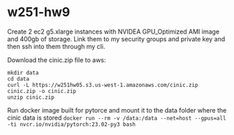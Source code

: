 # w251-hw9

Create 2 ec2 g5.xlarge instances with NVIDEA GPU_Optimized AMI image and 400gb of storage. Link them to my security groups and private key and then ssh into them through my cli.

Download the cinic.zip file to aws:
```
mkdir data
cd data
curl -L https://w251hw05.s3.us-west-1.amazonaws.com/cinic.zip cinic.zip -o cinic.zip
unzip cinic.zip
```

Run docker image built for pytorce and mount it to the data folder where the cinic data is stored
```docker run --rm -v /data:/data --net=host --gpus=all -ti nvcr.io/nvidia/pytorch:23.02-py3 bash```
